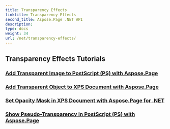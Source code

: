 ```yaml
---
title: Transparency Effects
linktitle: Transparency Effects
second_title: Aspose.Page .NET API
description: 
type: docs
weight: 34
url: /net/transparency-effects/
---
```


## Transparency Effects Tutorials
### [Add Transparent Image to PostScript (PS) with Aspose.Page](./add-transparent-image-to-postscript-ps/)
### [Add Transparent Object to XPS Document with Aspose.Page](./add-transparent-object-to-xps-document/)
### [Set Opacity Mask in XPS Document with Aspose.Page for .NET](./set-opacity-mask-in-xps-document/)
### [Show Pseudo-Transparency in PostScript (PS) with Aspose.Page](./show-pseudo-transparency-in-postscript-ps/)